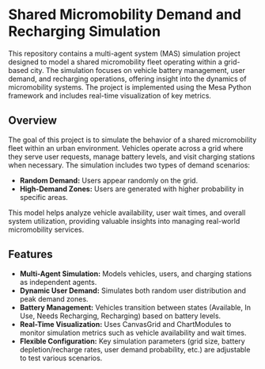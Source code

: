 # Shared Micromobility Demand and Recharging Simulation

This repository contains a multi-agent system (MAS) simulation project designed to model a shared micromobility fleet operating within a grid-based city. The simulation focuses on vehicle battery management, user demand, and recharging operations, offering insight into the dynamics of micromobility systems. The project is implemented using the Mesa Python framework and includes real-time visualization of key metrics.


## Overview

The goal of this project is to simulate the behavior of a shared micromobility fleet within an urban environment. Vehicles operate across a grid where they serve user requests, manage battery levels, and visit charging stations when necessary. The simulation includes two types of demand scenarios:
- **Random Demand:** Users appear randomly on the grid.
- **High-Demand Zones:** Users are generated with higher probability in specific areas.

This model helps analyze vehicle availability, user wait times, and overall system utilization, providing valuable insights into managing real-world micromobility services.

## Features

- **Multi-Agent Simulation:** Models vehicles, users, and charging stations as independent agents.
- **Dynamic User Demand:** Simulates both random user distribution and peak demand zones.
- **Battery Management:** Vehicles transition between states (Available, In Use, Needs Recharging, Recharging) based on battery levels.
- **Real-Time Visualization:** Uses CanvasGrid and ChartModules to monitor simulation metrics such as vehicle availability and wait times.
- **Flexible Configuration:** Key simulation parameters (grid size, battery depletion/recharge rates, user demand probability, etc.) are adjustable to test various scenarios.
